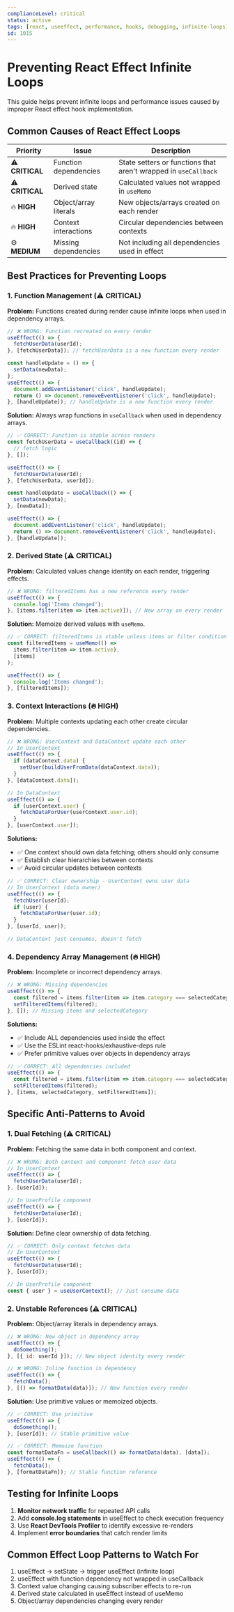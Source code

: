 ```yaml
---
complianceLevel: critical
status: active
tags: [react, useeffect, performance, hooks, debugging, infinite-loops]
id: 1015
---
```


# Preventing React Effect Infinite Loops

This guide helps prevent infinite loops and performance issues caused by improper React effect hook implementation.

<!-- AI_QUICK_REF
Overview: This document provides comprehensive guidance for preventing infinite loops and performance issues in React effect hooks
Key Rules: useCallback for functions in dependencies (line 28), useMemo for derived state (line 58), Include all dependencies (line 117)
Avoid: Functions not wrapped in useCallback, Missing dependencies, Object/array literals in dependency arrays, Circular context dependencies
-->

## Common Causes of React Effect Loops

| Priority | Issue | Description |
|----------|-------|-------------|
| ⚠️ **CRITICAL** | Function dependencies | State setters or functions that aren't wrapped in `useCallback` |
| ⚠️ **CRITICAL** | Derived state | Calculated values not wrapped in `useMemo` |
| 🔥 **HIGH** | Object/array literals | New objects/arrays created on each render |
| 🔥 **HIGH** | Context interactions | Circular dependencies between contexts |
| ⚙️ **MEDIUM** | Missing dependencies | Not including all dependencies used in effect |

## Best Practices for Preventing Loops

### 1. Function Management (⚠️ CRITICAL)

**Problem:** Functions created during render cause infinite loops when used in dependency arrays.

```jsx
// ❌ WRONG: Function recreated on every render
useEffect(() => {
  fetchUserData(userId);
}, [fetchUserData]); // fetchUserData is a new function every render

const handleUpdate = () => {
  setData(newData);
};
useEffect(() => {
  document.addEventListener('click', handleUpdate);
  return () => document.removeEventListener('click', handleUpdate);
}, [handleUpdate]); // handleUpdate is a new function every render
```

**Solution:** Always wrap functions in `useCallback` when used in dependency arrays.

```jsx
// ✅ CORRECT: Function is stable across renders
const fetchUserData = useCallback((id) => {
  // fetch logic
}, []);

useEffect(() => {
  fetchUserData(userId);
}, [fetchUserData, userId]);

const handleUpdate = useCallback(() => {
  setData(newData);
}, [newData]);

useEffect(() => {
  document.addEventListener('click', handleUpdate);
  return () => document.removeEventListener('click', handleUpdate);
}, [handleUpdate]);
```

### 2. Derived State (⚠️ CRITICAL)

**Problem:** Calculated values change identity on each render, triggering effects.

```jsx
// ❌ WRONG: filteredItems has a new reference every render
useEffect(() => {
  console.log('Items changed');
}, [items.filter(item => item.active)]); // New array on every render
```

**Solution:** Memoize derived values with `useMemo`.

```jsx
// ✅ CORRECT: filteredItems is stable unless items or filter condition changes
const filteredItems = useMemo(() => 
  items.filter(item => item.active), 
  [items]
);

useEffect(() => {
  console.log('Items changed');
}, [filteredItems]);
```

### 3. Context Interactions (🔥 HIGH)

**Problem:** Multiple contexts updating each other create circular dependencies.

```jsx
// ❌ WRONG: UserContext and DataContext update each other
// In UserContext
useEffect(() => {
  if (dataContext.data) {
    setUser(buildUserFromData(dataContext.data));
  }
}, [dataContext.data]);

// In DataContext
useEffect(() => {
  if (userContext.user) {
    fetchDataForUser(userContext.user.id);
  }
}, [userContext.user]);
```

**Solutions:**
- ✅ One context should own data fetching; others should only consume
- ✅ Establish clear hierarchies between contexts
- ✅ Avoid circular updates between contexts

```jsx
// ✅ CORRECT: Clear ownership - UserContext owns user data
// In UserContext (data owner)
useEffect(() => {
  fetchUser(userId);
  if (user) {
    fetchDataForUser(user.id);
  }
}, [userId, user]);

// DataContext just consumes, doesn't fetch
```

### 4. Dependency Array Management (🔥 HIGH)

**Problem:** Incomplete or incorrect dependency arrays.

```jsx
// ❌ WRONG: Missing dependencies
useEffect(() => {
  const filtered = items.filter(item => item.category === selectedCategory);
  setFilteredItems(filtered);
}, []); // Missing items and selectedCategory
```

**Solutions:**
- ✅ Include ALL dependencies used inside the effect
- ✅ Use the ESLint react-hooks/exhaustive-deps rule
- ✅ Prefer primitive values over objects in dependency arrays

```jsx
// ✅ CORRECT: All dependencies included
useEffect(() => {
  const filtered = items.filter(item => item.category === selectedCategory);
  setFilteredItems(filtered);
}, [items, selectedCategory, setFilteredItems]);
```

## Specific Anti-Patterns to Avoid

### 1. Dual Fetching (⚠️ CRITICAL)

**Problem:** Fetching the same data in both component and context.

```jsx
// ❌ WRONG: Both context and component fetch user data
// In UserContext
useEffect(() => {
  fetchUserData(userId);
}, [userId]);

// In UserProfile component
useEffect(() => {
  fetchUserData(userId);
}, [userId]);
```

**Solution:** Define clear ownership of data fetching.

```jsx
// ✅ CORRECT: Only context fetches data
// In UserContext
useEffect(() => {
  fetchUserData(userId);
}, [userId]);

// In UserProfile component
const { user } = useUserContext(); // Just consume data
```

### 2. Unstable References (⚠️ CRITICAL)

**Problem:** Object/array literals in dependency arrays.

```jsx
// ❌ WRONG: New object in dependency array
useEffect(() => {
  doSomething();
}, [{ id: userId }]); // New object identity every render

// ❌ WRONG: Inline function in dependency
useEffect(() => {
  fetchData();
}, [() => formatData(data)]); // New function every render
```

**Solution:** Use primitive values or memoized objects.

```jsx
// ✅ CORRECT: Use primitive
useEffect(() => {
  doSomething();
}, [userId]); // Stable primitive value

// ✅ CORRECT: Memoize function
const formatDataFn = useCallback(() => formatData(data), [data]);
useEffect(() => {
  fetchData();
}, [formatDataFn]); // Stable function reference
```

## Testing for Infinite Loops

1. **Monitor network traffic** for repeated API calls
2. Add **console.log statements** in useEffect to check execution frequency
3. Use **React DevTools Profiler** to identify excessive re-renders
4. Implement **error boundaries** that catch render limits

## Common Effect Loop Patterns to Watch For

1. useEffect → setState → trigger useEffect (infinite loop)
2. useEffect with function dependency not wrapped in useCallback
3. Context value changing causing subscriber effects to re-run
4. Derived state calculated in useEffect instead of useMemo
5. Object/array dependencies changing every render

